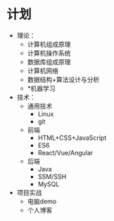 # 计划

- 理论：
  - 计算机组成原理
  - 计算机操作系统
  - 数据库组成原理
  - 计算机网络
  - 数据结构+算法设计与分析
  - *机器学习
- 技术：
  - 通用技术
    - Linux
    - git
  - 前端
    - HTML+CSS+JavaScript
    - ES6
    - React/Vue/Angular
  - 后端
    - Java
    - SSM/SSH
    - MySQL
- 项目实战
  - 电脑demo
  - 个人博客